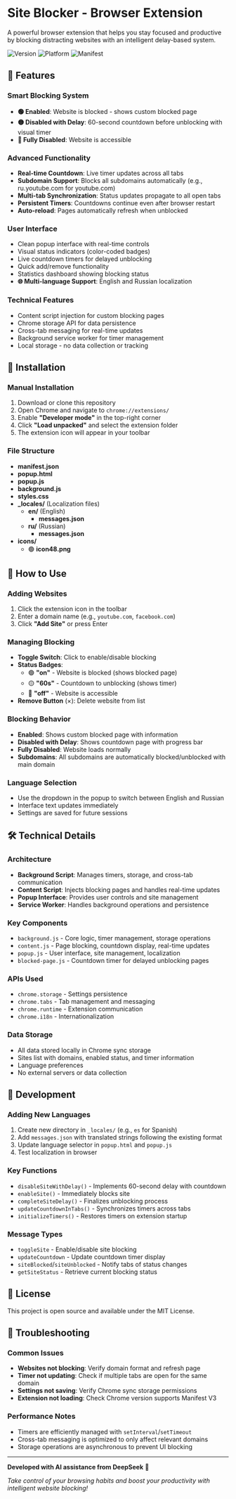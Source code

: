 # Site Blocker - Browser Extension

A powerful browser extension that helps you stay focused and productive by blocking distracting websites with an intelligent delay-based system.

![Version](https://img.shields.io/badge/Version-1.3-blue) ![Platform](https://img.shields.io/badge/Platform-Chrome%20Extension-orange) ![Manifest](https://img.shields.io/badge/Manifest-V3-green)
## 🌟 Features

### Smart Blocking System
- **🟢 Enabled**: Website is blocked - shows custom blocked page
- **🟡 Disabled with Delay**: 60-second countdown before unblocking with visual timer
- **🔴 Fully Disabled**: Website is accessible

### Advanced Functionality
- **Real-time Countdown**: Live timer updates across all tabs
- **Subdomain Support**: Blocks all subdomains automatically (e.g., ru.youtube.com for youtube.com)
- **Multi-tab Synchronization**: Status updates propagate to all open tabs
- **Persistent Timers**: Countdowns continue even after browser restart
- **Auto-reload**: Pages automatically refresh when unblocked

### User Interface
- Clean popup interface with real-time controls
- Visual status indicators (color-coded badges)
- Live countdown timers for delayed unblocking
- Quick add/remove functionality
- Statistics dashboard showing blocking status
- **🌐 Multi-language Support**: English and Russian localization

### Technical Features
- Content script injection for custom blocking pages
- Chrome storage API for data persistence
- Cross-tab messaging for real-time updates
- Background service worker for timer management
- Local storage - no data collection or tracking

## 🚀 Installation

### Manual Installation
1. Download or clone this repository
2. Open Chrome and navigate to `chrome://extensions/`
3. Enable **"Developer mode"** in the top-right corner
4. Click **"Load unpacked"** and select the extension folder
5. The extension icon will appear in your toolbar

### File Structure

- **manifest.json**
- **popup.html**
- **popup.js**
- **background.js**
- **styles.css**
- **_locales/** (Localization files)
  - **en/** (English)
    - **messages.json**
  - **ru/** (Russian)
    - **messages.json**
- **icons/**
  - 🟢 **icon48.png**


## 📖 How to Use

### Adding Websites
1. Click the extension icon in the toolbar
2. Enter a domain name (e.g., `youtube.com`, `facebook.com`)
3. Click **"Add Site"** or press Enter

### Managing Blocking
- **Toggle Switch**: Click to enable/disable blocking
- **Status Badges**:
  - 🟢 **"on"** - Website is blocked (shows blocked page)
  - 🟡 **"60s"** - Countdown to unblocking (shows timer)
  - 🔴 **"off"** - Website is accessible
- **Remove Button** (×): Delete website from list

### Blocking Behavior
- **Enabled**: Shows custom blocked page with information
- **Disabled with Delay**: Shows countdown page with progress bar
- **Fully Disabled**: Website loads normally
- **Subdomains**: All subdomains are automatically blocked/unblocked with main domain

### Language Selection
- Use the dropdown in the popup to switch between English and Russian
- Interface text updates immediately
- Settings are saved for future sessions

## 🛠 Technical Details

### Architecture
- **Background Script**: Manages timers, storage, and cross-tab communication
- **Content Script**: Injects blocking pages and handles real-time updates
- **Popup Interface**: Provides user controls and site management
- **Service Worker**: Handles background operations and persistence

### Key Components
- `background.js` - Core logic, timer management, storage operations
- `content.js` - Page blocking, countdown display, real-time updates
- `popup.js` - User interface, site management, localization
- `blocked-page.js` - Countdown timer for delayed unblocking pages

### APIs Used
- `chrome.storage` - Settings persistence
- `chrome.tabs` - Tab management and messaging
- `chrome.runtime` - Extension communication
- `chrome.i18n` - Internationalization

### Data Storage
- All data stored locally in Chrome sync storage
- Sites list with domains, enabled status, and timer information
- Language preferences
- No external servers or data collection

## 🔧 Development

### Adding New Languages
1. Create new directory in `_locales/` (e.g., `es` for Spanish)
2. Add `messages.json` with translated strings following the existing format
3. Update language selector in `popup.html` and `popup.js`
4. Test localization in browser

### Key Functions
- `disableSiteWithDelay()` - Implements 60-second delay with countdown
- `enableSite()` - Immediately blocks site
- `completeSiteDelay()` - Finalizes unblocking process
- `updateCountdownInTabs()` - Synchronizes timers across tabs
- `initializeTimers()` - Restores timers on extension startup

### Message Types
- `toggleSite` - Enable/disable site blocking
- `updateCountdown` - Update countdown timer display
- `siteBlocked`/`siteUnblocked` - Notify tabs of status changes
- `getSiteStatus` - Retrieve current blocking status

## 📝 License

This project is open source and available under the MIT License.

## 🐛 Troubleshooting

### Common Issues
- **Websites not blocking**: Verify domain format and refresh page
- **Timer not updating**: Check if multiple tabs are open for the same domain
- **Settings not saving**: Verify Chrome sync storage permissions
- **Extension not loading**: Check Chrome version supports Manifest V3

### Performance Notes
- Timers are efficiently managed with `setInterval`/`setTimeout`
- Cross-tab messaging is optimized to only affect relevant domains
- Storage operations are asynchronous to prevent UI blocking

---

**Developed with AI assistance from DeepSeek** 🤖

*Take control of your browsing habits and boost your productivity with intelligent website blocking!*